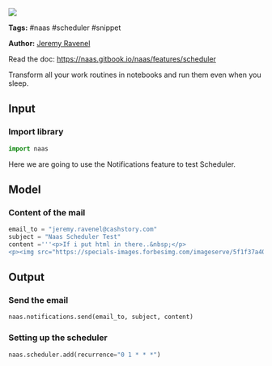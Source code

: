 <a href="https://app.naas.ai/user-redirect/naas/downloader?url=https://raw.githubusercontent.com/jupyter-naas/awesome-notebooks/master/Naas/Naas_Scheduler_demo.ipynb" target="_parent"><img src="https://naasai-public.s3.eu-west-3.amazonaws.com/open_in_naas.svg"/></a>

**Tags:** #naas #scheduler #snippet

**Author:** [Jeremy Ravenel](https://www.linkedin.com/in/ACoAAAJHE7sB5OxuKHuzguZ9L6lfDHqw--cdnJg/)

Read the doc: https://naas.gitbook.io/naas/features/scheduler

Transform all your work routines in notebooks and run them even when you sleep.

## Input

### Import library


```python
import naas
```

Here we are going to use the Notifications feature to test Scheduler.

## Model

### Content of the mail


```python
email_to = "jeremy.ravenel@cashstory.com"
subject = "Naas Scheduler Test"
content ='''<p>If i put html in there..&nbsp;</p>
<p><img src="https://specials-images.forbesimg.com/imageserve/5f1f37a40a5db2c8275972c0/960x0.jpg?fit=scale" alt="" width="959" height="663" /></p>'''
```

## Output

### Send the email


```python
naas.notifications.send(email_to, subject, content)
```

### Setting up the scheduler


```python
naas.scheduler.add(recurrence="0 1 * * *")
```
